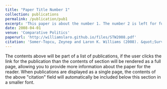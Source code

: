 ```yaml
---
title: "Paper Title Number 1"
collection: publications
permalink: /publication/pub1
excerpt: 'This paper is about the number 1. The number 2 is left for future work.'
date: 2008-04-01
venue: 'Comparative Politics'
paperurl: 'http://williamslaro.github.io/files/STW2008.pdf'
citation: 'Somer-Topcu, Zeynep and Laron K. Williams (2008). &quot;Survival of the Fittest? Cabinet Duration in Post-Communist Europe.&quot; <i>Comparative Politics 1</i>. 1(1).'
---
```


The contents above will be part of a list of publications, if the user clicks the link for the publication than the contents of section will be rendered as a full page, allowing you to provide more information about the paper for the reader. When publications are displayed as a single page, the contents of the above "citation" field will automatically be included below this section in a smaller font.
